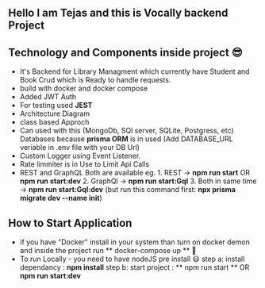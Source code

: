 ## Hello I am Tejas and this is Vocally backend Project

## Technology and Components inside project 😎

- It's Backend for Library Managment which currently have Student and Book Crud which is Ready to handle requests.
- build with docker and docker compose
- Added JWT Auth 
- For testing used **JEST** 
- Architecture Diagram
- class based Approch
- Can used with this (MongoDb, SQl server, SQLite, Postgress, etc) Databases because **prisma ORM** is in used (Add DATABASE_URL veriable in .env file with your DB Url)
- Custom Logger using Event Listener.
- Rate limmiter is in Use to Limit Api Calls
- REST and GraphQL Both are available 
      eg. 1. REST -> **npm run start**  OR **npm run start:dev**
          2. GraphQl -> **npm run start:Gql**
          3. Both in same time -> **npm run start:Gql:dev** (but run this command first: **npx prisma migrate dev --name init**)


## How to Start Application

- if you have "Docker" install in your system than turn on docker demon and inside the project run ** docker-compose up ** 🤗
- To run Locally - you need to have nodeJS pre install  😃
    step a: install dependancy : **npm install**
    step b: start project      : ** npm run start **   OR    **npm run start:dev**
